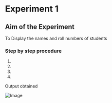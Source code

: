 # Experiment 1

## Aim of the Experiment
To Display the names and roll numbers of students

### Step by step procedure
1.
2.
3.
4.

Output obtained

![Image](Output.png)
